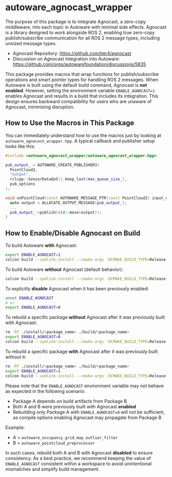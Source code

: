 # autoware_agnocast_wrapper
The purpose of this package is to integrate Agnocast, a zero-copy middleware, into each topic in Autoware with minimal side effects. Agnocast is a library designed to work alongside ROS 2, enabling true zero-copy publish/subscribe communication for all ROS 2 message types, including unsized message types.
- Agnocast Repository: https://github.com/tier4/agnocast
- Discussion on Agnocast Integration into Autoware: https://github.com/orgs/autowarefoundation/discussions/5835

This package provides macros that wrap functions for publish/subscribe operations and smart pointer types for handling ROS 2 messages. When Autoware is built using the default build command, Agnocast is **not enabled**. However, setting the environment variable `ENABLE_AGNOCAST=1` enables Agnocast and results in a build that includes its integration. This design ensures backward compatibility for users who are unaware of Agnocast, minimizing disruption.

## How to Use the Macros in This Package
You can immediately understand how to use the macros just by looking at `autoware_agnocast_wrapper.hpp`. A typical callback and publisher setup looks like this:

```cpp
#include <autoware_agnocast_wrapper/autoware_agnocast_wrapper.hpp>

pub_output_ = AUTOWARE_CREATE_PUBLISHER3(
  PointCloud2,
  "output",
  rclcpp::SensorDataQoS().keep_last(max_queue_size_),
  pub_options
);

void onPointCloud(const AUTOWARE_MESSAGE_PTR(const PointCloud2) input_msg) {
  auto output = ALLOCATE_OUTPUT_MESSAGE(pub_output_);
  ...
  pub_output_->publish(std::move(output));
}
```

## How to Enable/Disable Agnocast on Build
To build Autoware **with** Agnocast:
```bash
export ENABLE_AGNOCAST=1
colcon build --symlink-install --cmake-args -DCMAKE_BUILD_TYPE=Release
```

To build Autoware **without** Agnocast (default behavior):
```bash
colcon build --symlink-install --cmake-args -DCMAKE_BUILD_TYPE=Release
```

To explicitly **disable** Agnocast when it has been previously enabled:
```bash
unset ENABLE_AGNOCAST
# or
export ENABLE_AGNOCAST=0
```

To rebuild a specific package **without** Agnocast after it was previously built with Agnocast:
```bash
rm -Rf ./install/<package_name> ./build/<package_name>
export ENABLE_AGNOCAST=0
colcon build --symlink-install --cmake-args -DCMAKE_BUILD_TYPE=Release --package-select <package_name>
```

To rebuild a specific package **with** Agnocast after it was previously built without it:
```bash
rm -Rf ./install/<package_name> ./build/<package_name>
export ENABLE_AGNOCAST=1
colcon build --symlink-install --cmake-args -DCMAKE_BUILD_TYPE=Release --package-select <package_name>
```

Please note that the `ENABLE_AGNOCAST` environment variable may not behave as expected in the following scenario:
- Package A depends on build artifacts from Package B
- Both A and B were previously built with Agnocast **enabled**
- Rebuilding only Package A with `ENABLE_AGNOCAST=0` will not be sufficient, as compile options enabling Agnocast may propagate from Package B

Example:
- A = `autoware_occupancy_grid_map_outlier_filter`
- B = `autoware_pointcloud_preprocessor`

In such cases, rebuild both A and B with Agnocast **disabled** to ensure consistency. As a best practice, we recommend keeping the value of `ENABLE_AGNOCAST` consistent within a workspace to avoid unintentional mismatches and simplify build management.